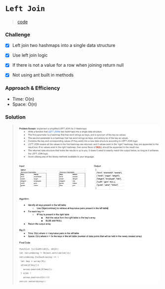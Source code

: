 # `Left Join`
> [code](left-join.test.js)
### Challenge
- [x] Left join two hashmaps into a single data structure

- [x] Use left join logic

- [x] If there is not a value for a row when joining return null

- [x] Not using ant built in methods

### Approach & Efficiency
- Time: O(n)
- Space: O(n)

### Solution
> ![White board](../../whiteboards/left-join.png)
